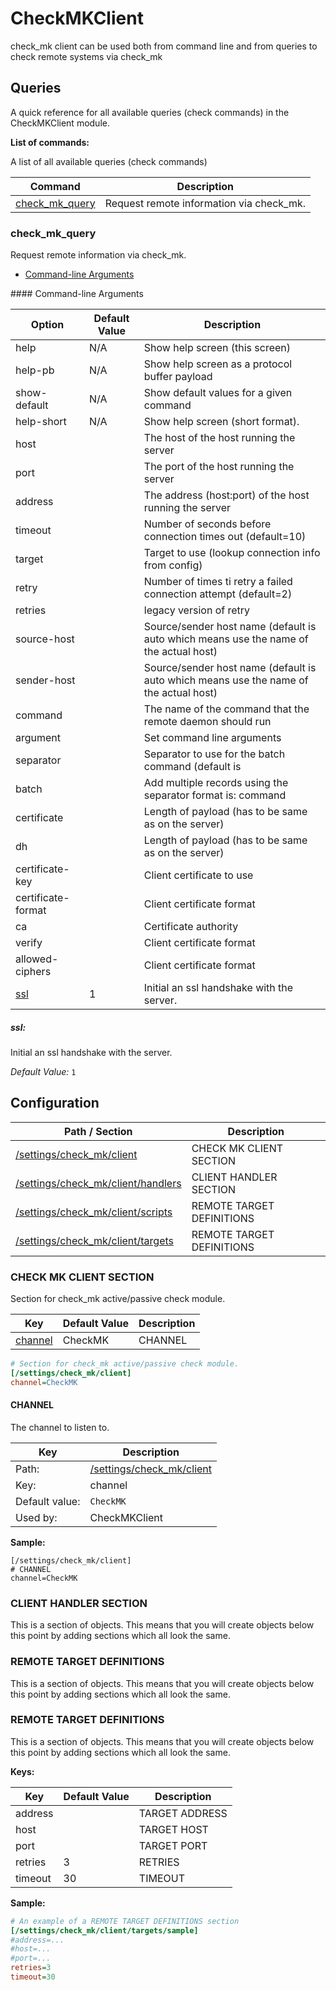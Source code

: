 # CheckMKClient

check_mk client can be used both from command line and from queries to check remote systems via check_mk




## Queries

A quick reference for all available queries (check commands) in the CheckMKClient module.

**List of commands:**

A list of all available queries (check commands)

| Command                           | Description                              |
|-----------------------------------|------------------------------------------|
| [check_mk_query](#check_mk_query) | Request remote information via check_mk. |




### check_mk_query

Request remote information via check_mk.


* [Command-line Arguments](#check_mk_query_options)





<a name="check_mk_query_help"/>
<a name="check_mk_query_help-pb"/>
<a name="check_mk_query_show-default"/>
<a name="check_mk_query_help-short"/>
<a name="check_mk_query_host"/>
<a name="check_mk_query_port"/>
<a name="check_mk_query_address"/>
<a name="check_mk_query_timeout"/>
<a name="check_mk_query_target"/>
<a name="check_mk_query_retry"/>
<a name="check_mk_query_retries"/>
<a name="check_mk_query_source-host"/>
<a name="check_mk_query_sender-host"/>
<a name="check_mk_query_command"/>
<a name="check_mk_query_argument"/>
<a name="check_mk_query_separator"/>
<a name="check_mk_query_batch"/>
<a name="check_mk_query_certificate"/>
<a name="check_mk_query_dh"/>
<a name="check_mk_query_certificate-key"/>
<a name="check_mk_query_certificate-format"/>
<a name="check_mk_query_ca"/>
<a name="check_mk_query_verify"/>
<a name="check_mk_query_allowed-ciphers"/>
<a name="check_mk_query_options"/>
#### Command-line Arguments


| Option                     | Default Value | Description                                                                           |
|----------------------------|---------------|---------------------------------------------------------------------------------------|
| help                       | N/A           | Show help screen (this screen)                                                        |
| help-pb                    | N/A           | Show help screen as a protocol buffer payload                                         |
| show-default               | N/A           | Show default values for a given command                                               |
| help-short                 | N/A           | Show help screen (short format).                                                      |
| host                       |               | The host of the host running the server                                               |
| port                       |               | The port of the host running the server                                               |
| address                    |               | The address (host:port) of the host running the server                                |
| timeout                    |               | Number of seconds before connection times out (default=10)                            |
| target                     |               | Target to use (lookup connection info from config)                                    |
| retry                      |               | Number of times ti retry a failed connection attempt (default=2)                      |
| retries                    |               | legacy version of retry                                                               |
| source-host                |               | Source/sender host name (default is auto which means use the name of the actual host) |
| sender-host                |               | Source/sender host name (default is auto which means use the name of the actual host) |
| command                    |               | The name of the command that the remote daemon should run                             |
| argument                   |               | Set command line arguments                                                            |
| separator                  |               | Separator to use for the batch command (default is |)                                 |
| batch                      |               | Add multiple records using the separator format is: command|argument|argument         |
| certificate                |               | Length of payload (has to be same as on the server)                                   |
| dh                         |               | Length of payload (has to be same as on the server)                                   |
| certificate-key            |               | Client certificate to use                                                             |
| certificate-format         |               | Client certificate format                                                             |
| ca                         |               | Certificate authority                                                                 |
| verify                     |               | Client certificate format                                                             |
| allowed-ciphers            |               | Client certificate format                                                             |
| [ssl](#check_mk_query_ssl) | 1             | Initial an ssl handshake with the server.                                             |



<h5 id="check_mk_query_ssl">ssl:</h5>

Initial an ssl handshake with the server.

*Default Value:* `1`




## Configuration



| Path / Section                                                  | Description               |
|-----------------------------------------------------------------|---------------------------|
| [/settings/check_mk/client](#check-mk-client-section)           | CHECK MK CLIENT SECTION   |
| [/settings/check_mk/client/handlers](#client-handler-section)   | CLIENT HANDLER SECTION    |
| [/settings/check_mk/client/scripts](#remote-target-definitions) | REMOTE TARGET DEFINITIONS |
| [/settings/check_mk/client/targets](#remote-target-definitions) | REMOTE TARGET DEFINITIONS |



### CHECK MK CLIENT SECTION <a id="/settings/check_mk/client"/>

Section for check_mk active/passive check module.




| Key                 | Default Value | Description |
|---------------------|---------------|-------------|
| [channel](#channel) | CheckMK       | CHANNEL     |



```ini
# Section for check_mk active/passive check module.
[/settings/check_mk/client]
channel=CheckMK

```





#### CHANNEL <a id="/settings/check_mk/client/channel"></a>

The channel to listen to.





| Key            | Description                                             |
|----------------|---------------------------------------------------------|
| Path:          | [/settings/check_mk/client](#/settings/check_mk/client) |
| Key:           | channel                                                 |
| Default value: | `CheckMK`                                               |
| Used by:       | CheckMKClient                                           |


**Sample:**

```
[/settings/check_mk/client]
# CHANNEL
channel=CheckMK
```


### CLIENT HANDLER SECTION <a id="/settings/check_mk/client/handlers"/>




This is a section of objects. This means that you will create objects below this point by adding sections which all look the same.






### REMOTE TARGET DEFINITIONS <a id="/settings/check_mk/client/scripts"/>




This is a section of objects. This means that you will create objects below this point by adding sections which all look the same.






### REMOTE TARGET DEFINITIONS <a id="/settings/check_mk/client/targets"/>




This is a section of objects. This means that you will create objects below this point by adding sections which all look the same.


**Keys:**


| Key     | Default Value | Description    |
|---------|---------------|----------------|
| address |               | TARGET ADDRESS |
| host    |               | TARGET HOST    |
| port    |               | TARGET PORT    |
| retries | 3             | RETRIES        |
| timeout | 30            | TIMEOUT        |


**Sample:**

```ini
# An example of a REMOTE TARGET DEFINITIONS section
[/settings/check_mk/client/targets/sample]
#address=...
#host=...
#port=...
retries=3
timeout=30

```






